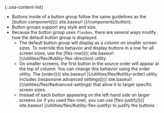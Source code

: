 {:.usa-content-list}
- Buttons inside of a button group follow the same guidelines as the [button component]({{ site.baseurl }}/components/button).
- Button groups support any style and size.
- Because the button group uses `flexbox`, there are several ways modify how the default button group is displayed.
  - The default button group will display as a column on smaller screen sizes. To override this behavior and display buttons in a row for all screen sizes, use the [flex-row]({{ site.baseurl }}/utilities/flex/#utility-flex-direction) utility.
  - On smaller screens, the first button in the source order will appear at the top of column. You can change this behavior using the order utility. The [order]({{ site.baseurl }}/utilities/flex/#utility-order) utility includes [responsive advanced settings]({{ site.baseurl }}/utilities/flex/#advanced-settings) that allow it to target specific screen sizes.
  - Instead of each button appearing on the left-hand side on larger screens (or if you used flex-row), you can use [flex-justify]({{ site.baseurl }}utilities/flex/#utility-flex-justify) to justify the buttons